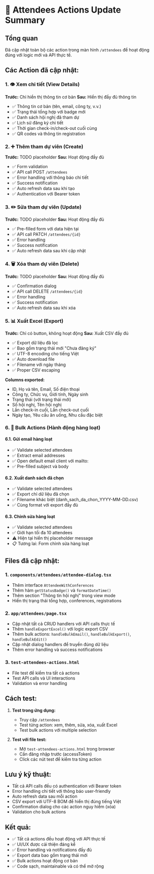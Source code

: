 # 🔧 Attendees Actions Update Summary

## Tổng quan
Đã cập nhật toàn bộ các action trong màn hình `/attendees` để hoạt động đúng với logic mới và API thực tế.

## Các Action đã cập nhật:

### 1. 👁️ **Xem chi tiết (View Details)**
**Trước:** Chỉ hiển thị thông tin cơ bản
**Sau:** Hiển thị đầy đủ thông tin
- ✅ Thông tin cơ bản (tên, email, công ty, v.v.)
- ✅ Trạng thái tổng hợp với badge mới
- ✅ Danh sách hội nghị đã tham dự
- ✅ Lịch sử đăng ký chi tiết
- ✅ Thời gian check-in/check-out cuối cùng
- ✅ QR codes và thông tin registration

### 2. ➕ **Thêm tham dự viên (Create)**
**Trước:** TODO placeholder
**Sau:** Hoạt động đầy đủ
- ✅ Form validation
- ✅ API call POST `/attendees`
- ✅ Error handling với thông báo chi tiết
- ✅ Success notification
- ✅ Auto refresh data sau khi tạo
- ✅ Authentication với Bearer token

### 3. ✏️ **Sửa tham dự viên (Update)**
**Trước:** TODO placeholder
**Sau:** Hoạt động đầy đủ
- ✅ Pre-filled form với data hiện tại
- ✅ API call PATCH `/attendees/{id}`
- ✅ Error handling
- ✅ Success notification
- ✅ Auto refresh data sau khi cập nhật

### 4. 🗑️ **Xóa tham dự viên (Delete)**
**Trước:** TODO placeholder
**Sau:** Hoạt động đầy đủ
- ✅ Confirmation dialog
- ✅ API call DELETE `/attendees/{id}`
- ✅ Error handling
- ✅ Success notification
- ✅ Auto refresh data sau khi xóa

### 5. 📊 **Xuất Excel (Export)**
**Trước:** Chỉ có button, không hoạt động
**Sau:** Xuất CSV đầy đủ
- ✅ Export dữ liệu đã lọc
- ✅ Bao gồm trạng thái mới "Chưa đăng ký"
- ✅ UTF-8 encoding cho tiếng Việt
- ✅ Auto download file
- ✅ Filename với ngày tháng
- ✅ Proper CSV escaping

**Columns exported:**
- ID, Họ và tên, Email, Số điện thoại
- Công ty, Chức vụ, Giới tính, Ngày sinh
- Trạng thái (với trạng thái mới)
- Số hội nghị, Tên hội nghị
- Lần check-in cuối, Lần check-out cuối
- Ngày tạo, Yêu cầu ăn uống, Nhu cầu đặc biệt

### 6. 📧 **Bulk Actions (Hành động hàng loạt)**

#### 6.1. Gửi email hàng loạt
- ✅ Validate selected attendees
- ✅ Extract email addresses
- ✅ Open default email client với mailto:
- ✅ Pre-filled subject và body

#### 6.2. Xuất danh sách đã chọn
- ✅ Validate selected attendees
- ✅ Export chỉ dữ liệu đã chọn
- ✅ Filename khác biệt (danh_sach_da_chon_YYYY-MM-DD.csv)
- ✅ Cùng format với export đầy đủ

#### 6.3. Chỉnh sửa hàng loạt
- ✅ Validate selected attendees
- ✅ Giới hạn tối đa 10 attendees
- ⚠️ Hiện tại hiển thị placeholder message
- 📋 Tương lai: Form chỉnh sửa hàng loạt

## Files đã cập nhật:

### 1. `components/attendees/attendee-dialog.tsx`
- Thêm interface `AttendeeWithConferences`
- Thêm hàm `getStatusBadge()` và `formatDateTime()`
- Thêm section "Thông tin hội nghị" trong view mode
- Hiển thị trạng thái tổng hợp, conferences, registrations

### 2. `app/attendees/page.tsx`
- Cập nhật tất cả CRUD handlers với API calls thực tế
- Thêm `handleExportExcel()` với logic export CSV
- Thêm bulk actions: `handleBulkEmail()`, `handleBulkExport()`, `handleBulkEdit()`
- Cập nhật dialog handlers để truyền đúng dữ liệu
- Thêm error handling và success notifications

### 3. `test-attendees-actions.html`
- File test để kiểm tra tất cả actions
- Test API calls và UI interactions
- Validation và error handling

## Cách test:

1. **Test trong ứng dụng:**
   - Truy cập `/attendees`
   - Test từng action: xem, thêm, sửa, xóa, xuất Excel
   - Test bulk actions với multiple selection

2. **Test với file test:**
   - Mở `test-attendees-actions.html` trong browser
   - Cần đăng nhập trước (accessToken)
   - Click các nút test để kiểm tra từng action

## Lưu ý kỹ thuật:

- Tất cả API calls đều có authentication với Bearer token
- Error handling chi tiết với thông báo user-friendly
- Auto refresh data sau mỗi action
- CSV export với UTF-8 BOM để hiển thị đúng tiếng Việt
- Confirmation dialog cho các action nguy hiểm (xóa)
- Validation cho bulk actions

## Kết quả:

- ✅ Tất cả actions đều hoạt động với API thực tế
- ✅ UI/UX được cải thiện đáng kể
- ✅ Error handling và notifications đầy đủ
- ✅ Export data bao gồm trạng thái mới
- ✅ Bulk actions hoạt động cơ bản
- ✅ Code sạch, maintainable và có thể mở rộng
